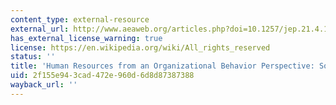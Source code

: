 ```yaml
---
content_type: external-resource
external_url: http://www.aeaweb.org/articles.php?doi=10.1257/jep.21.4.115
has_external_license_warning: true
license: https://en.wikipedia.org/wiki/All_rights_reserved
status: ''
title: 'Human Resources from an Organizational Behavior Perspective: Some Paradoxes'
uid: 2f155e94-3cad-472e-960d-6d8d87387388
wayback_url: ''
---
```

